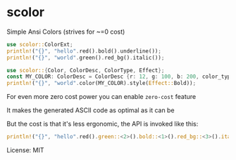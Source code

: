 # scolor

Simple Ansi Colors (strives for ~=0 cost)
```rust
use scolor::ColorExt;
println!("{}", "hello".red().bold().underline());
println!("{}", "world".green().red_bg().italic());

use scolor::{Color, ColorDesc, ColorType, Effect};
const MY_COLOR: ColorDesc = ColorDesc {r: 12, g: 100, b: 200, color_type: ColorType::Fg};
println!("{}", "world".color(MY_COLOR).style(Effect::Bold));
```

For even more zero cost power you can enable `zero-cost` feature

It makes the generated ASCII code as optimal as it can be

But the cost is that it's less ergonomic, the API is invoked like this:
```rust
println!("{}", "hello".red().green::<2>().bold::<1>().red_bg::<3>().italic::<2>());
```

License: MIT

